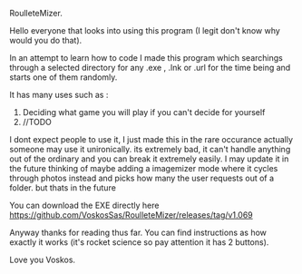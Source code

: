 RoulleteMizer.

Hello everyone that looks into using this program (I legit don't know why would you do that).

In an attempt to learn how to code I made this program which searchings through a selected directory for any .exe , .lnk or .url  for the time being and starts one of them randomly.

It has many uses such as :
1) Deciding what game you will play if you can't decide for yourself
2) //TODO


 I dont expect people to use it, I just made this in the rare occurance actually someone may use it unironically.
 its extremely bad, it can't handle anything out of the ordinary and you can break it extremely easily. 
I may update it in the future thinking of maybe adding a imagemizer mode where it cycles through photos instead and picks how many the user requests out of a folder. but thats in the future

You can download the EXE directly here 
https://github.com/VoskosSas/RoulleteMizer/releases/tag/v1.069

Anyway thanks for reading thus far. You can find instructions as how exactly it works (it's rocket science so pay attention it has 2 buttons).

Love you Voskos.
